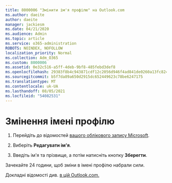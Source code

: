 ```yaml
---
title: 8000006 "Змінити ім'я профілю" на Outlook.com
ms.author: daeite
author: daeite
manager: jackiesm
ms.date: 04/21/2020
ms.audience: Admin
ms.topic: article
ms.service: o365-administration
ROBOTS: NOINDEX, NOFOLLOW
localization_priority: Normal
ms.collection: Adm_O365
ms.custom: 8000006
ms.assetid: 0e32c516-a5ff-4deb-9bf8-485febd3def8
ms.openlocfilehash: 29383f8b4c943871cdf12c2056d946f4ad841de0260a13fc824031daa78c0e6a
ms.sourcegitcommit: b5f7da89a650d2915dc652449623c78be6247175
ms.translationtype: MT
ms.contentlocale: uk-UA
ms.lasthandoff: 08/05/2021
ms.locfileid: "54082531"
---
```

# <a name="change-your-profile-name"></a>Змінення імені профілю

1. Перейдіть до відомостей [вашого облікового запису Microsoft](https://go.microsoft.com/fwlink/p/?linkid=860841).
    
2. Виберіть **Редагувати ім'я**. 
    
3. Введіть ім'я та прізвище, а потім натисніть кнопку **Зберегти**. 
    
Зачекайте 24 години, щоб зміни в імені профілю набрали сили.
  
Докладні відомості див. [в цій Outlook.com.](https://go.microsoft.com/fwlink/?linkid=873110)
  

